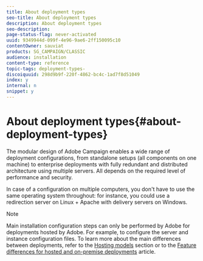 ```yaml
---
title: About deployment types
seo-title: About deployment types
description: About deployment types
seo-description: 
page-status-flag: never-activated
uuid: 9349944d-099f-4e96-9ae6-2ff150095c10
contentOwner: sauviat
products: SG_CAMPAIGN/CLASSIC
audience: installation
content-type: reference
topic-tags: deployment-types-
discoiquuid: 298d9b9f-220f-4862-bc4c-1ad7f8d51049
index: y
internal: n
snippet: y
---
```


# About deployment types{#about-deployment-types}

The modular design of Adobe Campaign enables a wide range of deployment configurations, from standalone setups (all components on one machine) to enterprise deployments with fully redundant and distributed architecture using multiple servers. All depends on the required level of performance and security.

In case of a configuration on multiple computers, you don't have to use the same operating system throughout: for instance, you could use a redirection server on Linux + Apache with delivery servers on Windows.

>[!NOTE]
>
>Main installation configuration steps can only be performed by Adobe for deployments hosted by Adobe. For example, to configure the server and instance configuration files. To learn more about the main differences between deployments, refer to the [Hosting models](../../installation/using/hosting-models.md) section or to the [Feature differences for hosted and on-premise deployments](https://helpx.adobe.com/campaign/kb/acc-on-prem-vs-hosted.md) article.

